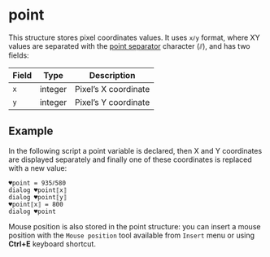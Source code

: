 # point

This structure stores pixel coordinates values. It uses `x⫽y` format, where XY values are separated with the [point separator](https://manual.g1ant.com/link/G1ANT.Manual/appendices/special-characters/point-separator.md) character (⫽), and has two fields:

| Field | Type    | Description          |
| ----- | ------- | -------------------- |
| `x`   | integer | Pixel’s X coordinate |
| `y`   | integer | Pixel’s Y coordinate |

## Example

In the following script a point variable is declared, then X and Y coordinates are displayed separately and finally one of these coordinates is replaced with a new value:

```G1ANT
♥point = 935⫽580
dialog ♥point⟦x⟧
dialog ♥point⟦y⟧
♥point⟦x⟧ = 800
dialog ♥point
```

Mouse position is also stored in the point structure: you can insert a mouse position with the `Mouse position` tool available from `Insert` menu or using **Ctrl+E** keyboard shortcut.


